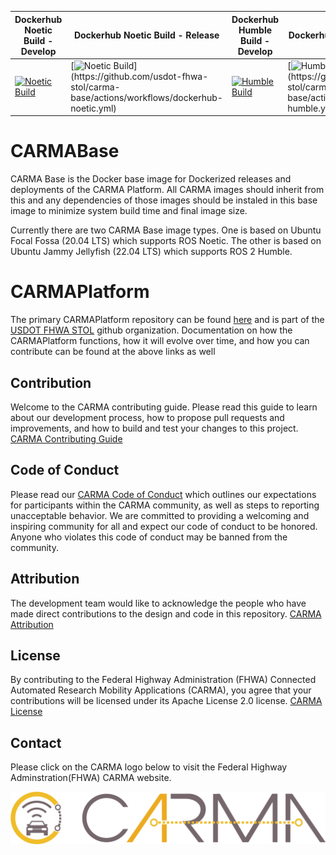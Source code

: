 | Dockerhub Noetic Build - Develop | Dockerhub Noetic Build - Release | Dockerhub Humble Build - Develop | Dockerhub Humble Build - Release |
|-------------------------------|------------------------------|------------------------------|------------------------------|
[![Noetic Build](https://github.com/usdot-fhwa-stol/carma-base/actions/workflows/dockerhub-noetic.yml/badge.svg?branch=develop)](https://github.com/usdot-fhwa-stol/carma-base/actions/workflows/dockerhub-noetic.yml) | [![Noetic Build](https://github.com/usdot-fhwa-stol/carma-base/actions/workflows/dockerhub-noetic.yml/badge.svg?tag=carma-system-*)](https://github.com/usdot-fhwa-stol/carma-base/actions/workflows/dockerhub-noetic.yml) | [![Humble Build](https://github.com/usdot-fhwa-stol/carma-base/actions/workflows/dockerhub-humble.yml/badge.svg?branch=develop)](https://github.com/usdot-fhwa-stol/carma-base/actions/workflows/dockerhub-humble.yml) | [![Humble Build](https://github.com/usdot-fhwa-stol/carma-base/actions/workflows/dockerhub-humble.yml/badge.svg?tag=carma-system-*)](https://github.com/usdot-fhwa-stol/carma-base/actions/workflows/dockerhub-humble.yml)

# CARMABase
CARMA Base is the Docker base image for Dockerized releases and deployments of the CARMA Platform. All CARMA images should inherit from this and any dependencies of those images should be instaled in this base image to minimize system build time and final image size.

Currently there are two CARMA Base image types. One is based on Ubuntu Focal Fossa (20.04 LTS) which supports ROS Noetic. 
The other is based on Ubuntu Jammy Jellyfish (22.04 LTS) which supports ROS 2 Humble.

# CARMAPlatform
The primary CARMAPlatform repository can be found [here](https://github.com/usdot-fhwa-stol/carma-platform) and is part of the [USDOT FHWA STOL](https://github.com/usdot-fhwa-stol/)
github organization. Documentation on how the CARMAPlatform functions, how it will evolve over time, and how you can contribute can be found at the above links as well

## Contribution 
Welcome to the CARMA contributing guide. Please read this guide to learn about our development process, how to propose pull requests and improvements, and how to build and test your changes to this project. [CARMA Contributing Guide](https://github.com/usdot-fhwa-stol/carma-platform/blob/develop/Contributing.md) 

## Code of Conduct 
Please read our [CARMA Code of Conduct](https://github.com/usdot-fhwa-stol/carma-platform/blob/develop/Code_of_Conduct.md) which outlines our expectations for participants within the CARMA community, as well as steps to reporting unacceptable behavior. We are committed to providing a welcoming and inspiring community for all and expect our code of conduct to be honored. Anyone who violates this code of conduct may be banned from the community.

## Attribution
The development team would like to acknowledge the people who have made direct contributions to the design and code in this repository. [CARMA Attribution](https://github.com/usdot-fhwa-stol/carma-platform/blob/develop/ATTRIBUTION.txt) 

## License
By contributing to the Federal Highway Administration (FHWA) Connected Automated Research Mobility Applications (CARMA), you agree that your contributions will be licensed under its Apache License 2.0 license. [CARMA License](https://github.com/usdot-fhwa-stol/carma-platform/blob/develop/docs/License.md) 

## Contact
Please click on the CARMA logo below to visit the Federal Highway Adminstration(FHWA) CARMA website.

[![CARMA Image](https://raw.githubusercontent.com/usdot-fhwa-stol/carma-platform/develop/docs/image/CARMA_icon.png)](https://highways.dot.gov/research/research-programs/operations/CARMA) 
